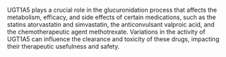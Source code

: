 UGT1A5 plays a crucial role in the glucuronidation process that affects the metabolism, efficacy, and side effects of certain medications, such as the statins atorvastatin and simvastatin, the anticonvulsant valproic acid, and the chemotherapeutic agent methotrexate. Variations in the activity of UGT1A5 can influence the clearance and toxicity of these drugs, impacting their therapeutic usefulness and safety.